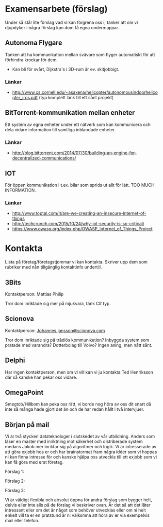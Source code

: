 # Examensarbete (förslag)

Under så står lite förslag vad vi kan förgrena oss i, tänker att om vi djupdyker i några förslag kan dom få egna undermappar.

## Autonoma Flygare

Tanken att ha kommunikation mellan svävare som flyger automatiskt för att förhindra krockar för dem.

* Kan bli för svårt, Dijkstra's i 3D-rum är ev. skitjobbigt. 

### Länkar

* http://www.cs.cornell.edu/~asaxena/helicopter/autonomousindoorhelicopter_iros.pdf (typ komplett länk till ett sånt projekt)

## BitTorrent-kommunikation mellan enheter

Ett system av egna enheter under ett nätverk som kan kommunicera och dela vidare information till samtliga inblandade enheter. 

### Länkar

* http://blog.bittorrent.com/2014/07/30/building-an-engine-for-decentralized-communications/

## IOT

För öppen kommunikation i t.ex. bilar som sprids ut allt för lätt. TOO MUCH INFORMATION.

### Länkar

* http://www.toptal.com/it/are-we-creating-an-insecure-internet-of-things
* http://techcrunch.com/2015/10/24/why-iot-security-is-so-critical/
* https://www.owasp.org/index.php/OWASP_Internet_of_Things_Project

# Kontakta

Lista på företag/företagstjommar vi kan kontakta. Skriver upp dem som rubriker med nån tillgänglig kontaktinfo undertill.

## 3Bits

Kontaktperson: Mattias Philip

Tror dom inriktade sig mer på mjukvara, tänk C# typ.

## Scionova

Kontaktperson: Johannes.jansson@scionova.com

Tror dom inriktade sig på trådlös kommunikation? Inbyggda system som pratade med varandra? Dotterbolag till Volvo? Ingen aning, men nått sånt.

## Delphi

Har ingen kontaktperson, men om vi vill kan vi ju kontakta Ted Henriksson där så kanske han pekar oss vidare.

## OmegaPoint

Smegtob/Hillbom kan peka oss rätt, vi borde nog höra av oss dit snart då inte så många hade gjort det än och de har redan hållt i två intervjuer.


## Början på mail

Vi är två stycken datateknologer i slutskedet av vår utbildning. Anders som läser en master med inriktning mot säkerhet och distriberade system medans Jakob mer inriktar sig på algoritmer och logik.
Vi är intresserade av att göra exjobb hos er och har brainstormat fram några idéer som vi hoppas ni kan finna intresse för och kanske hjälpa oss utveckla till ett exjobb som vi kan få göra med erat företag.

Förslag 1:


Förslag 2:


Förslag 3:


Vi är väldigt flexibla och absolut öppna för andra förslag som bygger helt, delvis eller inte alls på de förslag vi beskriver ovan. Är det så att det låter intressant eller om det är något som behöver utvecklas eller om ni helt enkelt vill ta er en pratstund är ni välkomna att höra av er via exempelvis mail eller telefon.


